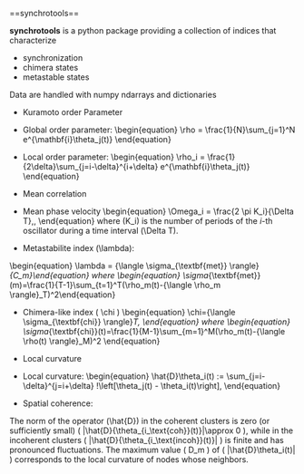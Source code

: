 ==synchrotools==

**synchrotools** is a python package providing a collection of indices that characterize 
 + synchronization 
 + chimera states
 + metastable states

Data are handled with numpy ndarrays and dictionaries


+ Kuramoto order Parameter
 - Global order parameter: 
\begin{equation}
\rho = \frac{1}{N}\sum_{j=1}^N e^{\mathbf{i}\theta_j(t)} 
\end{equation}

 - Local order parameter: 
\begin{equation} \rho_i = \frac{1}{2\delta}\sum_{j=i-\delta}^{i+\delta} e^{\mathbf{i}\theta_j(t)} \end{equation}

+ Mean correlation

+ Mean phase velocity
\begin{equation}
\Omega_i = \frac{2 \pi K_i}{\Delta T}\,,
\end{equation}
where \(K_i\) is the number of periods of the $i$-th oscillator during a time interval \(\Delta T\).  

+ Metastabilite index \(\lambda\):

\begin{equation} \lambda = {\langle \sigma_{\textbf{met}} \rangle}_{C_m}\end{equation}
where
\begin{equation} \sigma_{\textbf{met}}(m)=\frac{1}{T-1}\sum_{t=1}^T(\rho_m(t)-{\langle \rho_m \rangle}_T)^2\end{equation}

+ Chimera-like index \( \chi \)
\begin{equation} \chi={\langle \sigma_{\textbf{chi}} \rangle}_T, \end{equation}
where
\begin{equation} \sigma_{\textbf{chi}}(t)=\frac{1}{M-1}\sum_{m=1}^M(\rho_m(t)-{\langle \rho(t) \rangle}_M)^2 \end{equation}

+ Local curvature
 - Local curvature:
\begin{equation} \hat{D}\theta_i(t) := \sum_{j=i-\delta}^{j=i+\delta} \!\left[\theta_j(t) - \theta_i(t)\right]\, \end{equation}
 
 - Spatial coherence:

The norm of the operator \(\hat{D}\) in the coherent clusters is zero (or sufficiently small) \( \|\hat{D}\{\theta_{i_\text{coh}}(t)\}\|\approx 0 \), while in the incoherent clusters \( \|\hat{D}\{\theta_{i_\text{incoh}}(t)\}\| \) is finite and has pronounced fluctuations. The maximum value \( D_m \) of \( \|\hat{D}\theta_i(t)\| \) corresponds to the local curvature of nodes whose neighbors. 
